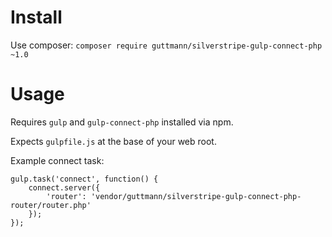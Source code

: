 # Install

Use composer: `composer require guttmann/silverstripe-gulp-connect-php ~1.0`

# Usage

Requires `gulp` and `gulp-connect-php` installed via npm.

Expects `gulpfile.js` at the base of your web root.

Example connect task:

    gulp.task('connect', function() {
        connect.server({
            'router': 'vendor/guttmann/silverstripe-gulp-connect-php-router/router.php'
        });
    }); 
